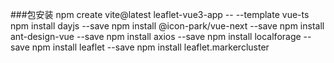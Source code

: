 ###包安装
npm create vite@latest leaflet-vue3-app  -- --template vue-ts
npm install dayjs --save
npm install @icon-park/vue-next --save
npm install ant-design-vue --save
npm install axios --save
npm install localforage --save
npm install leaflet --save
npm install leaflet.markercluster
